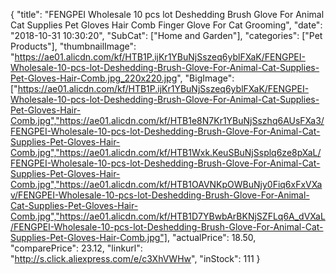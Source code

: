 {
	"title": "FENGPEI Wholesale 10 pcs lot Deshedding Brush Glove For Animal Cat Supplies Pet Gloves Hair Comb Finger Glove For Cat Grooming",
	"date": "2018-10-31 10:30:20",
	"SubCat": ["Home and Garden"],
	"categories": ["Pet Products"],
	"thumbnailImage": "https://ae01.alicdn.com/kf/HTB1P.ijKr1YBuNjSszeq6yblFXaK/FENGPEI-Wholesale-10-pcs-lot-Deshedding-Brush-Glove-For-Animal-Cat-Supplies-Pet-Gloves-Hair-Comb.jpg_220x220.jpg",
	"BigImage": ["https://ae01.alicdn.com/kf/HTB1P.ijKr1YBuNjSszeq6yblFXaK/FENGPEI-Wholesale-10-pcs-lot-Deshedding-Brush-Glove-For-Animal-Cat-Supplies-Pet-Gloves-Hair-Comb.jpg","https://ae01.alicdn.com/kf/HTB1e8N7Kr1YBuNjSszhq6AUsFXa3/FENGPEI-Wholesale-10-pcs-lot-Deshedding-Brush-Glove-For-Animal-Cat-Supplies-Pet-Gloves-Hair-Comb.jpg","https://ae01.alicdn.com/kf/HTB1Wxk.KeuSBuNjSsplq6ze8pXaL/FENGPEI-Wholesale-10-pcs-lot-Deshedding-Brush-Glove-For-Animal-Cat-Supplies-Pet-Gloves-Hair-Comb.jpg","https://ae01.alicdn.com/kf/HTB1OAVNKpOWBuNjy0Fiq6xFxVXav/FENGPEI-Wholesale-10-pcs-lot-Deshedding-Brush-Glove-For-Animal-Cat-Supplies-Pet-Gloves-Hair-Comb.jpg","https://ae01.alicdn.com/kf/HTB1D7YBwbArBKNjSZFLq6A_dVXaL/FENGPEI-Wholesale-10-pcs-lot-Deshedding-Brush-Glove-For-Animal-Cat-Supplies-Pet-Gloves-Hair-Comb.jpg"],
	"actualPrice": 18.50,
	"comparePrice": 23.12,
	"linkurl": "http://s.click.aliexpress.com/e/c3XhVWHw",
	"inStock": 111
}
